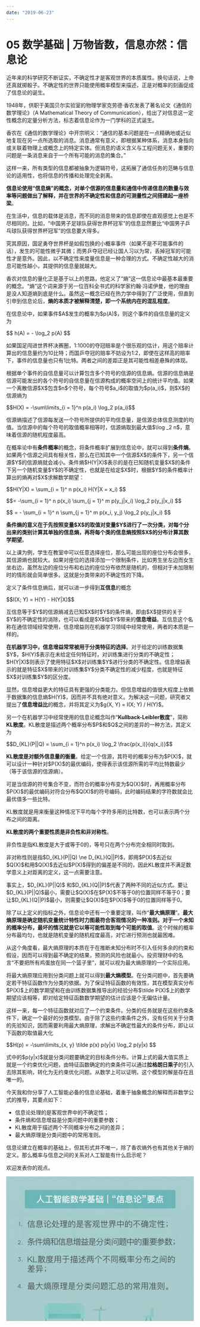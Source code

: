 ```yaml
---
date: "2019-06-23"
---  
```

      
# 05 数学基础 | 万物皆数，信息亦然：信息论
近年来的科学研究不断证实，不确定性才是客观世界的本质属性。换句话说，上帝还真就掷骰子。不确定性的世界只能使用概率模型来描述，正是对概率的刻画促成了信息论的诞生。

1948年，供职于美国贝尔实验室的物理学家克劳德·香农发表了著名论文《通信的数学理论》（A Mathematical Theory of Communication），给出了对信息这一定性概念的定量分析方法，标志着信息论作为一门学科的正式诞生。

香农在《通信的数学理论》中开宗明义：“通信的基本问题是在一点精确地或近似地复现在另一点所选取的消息。消息通常有意义，即根据某种体系，消息本身指向或关联着物理上或概念上的特定实体。但消息的语义含义与工程问题无关，重要的问题是一条消息来自于一个所有可能的消息的集合。”

这样一来，所有类型的信息都被抽象为逻辑符号，这拓展了通信任务的范畴与信息论的适用性，也将信息的传播和处理完全剥离。

**信息论使用“信息熵”的概念，对单个信源的信息量和通信中传递信息的数量与效率等问题做出了解释，并在世界的不确定性和信息的可测量性之间搭建起一座桥梁**。

<!-- [[[read_end]]] -->

在生活中，信息的载体是消息，而不同的消息带来的信息即使在直观感觉上也是不尽相同的。比如，“中国男子足球队获得世界杯冠军”的信息显然要比“中国男子乒乓球队获得世界杯冠军”的信息要大得多。

究其原因，国足勇夺世界杯是如假包换的小概率事件（如果不是不可能事件的话），发生的可能性微乎其微；而男乒夺冠已经让国人习以为常，丢掉冠军的可能性才是意外。因此，以不确定性来度量信息是一种合理的方式。不确定性越大的消息可能性越小，其提供的信息量就越大。

香农对信息的量化正是基于以上的思路，他定义了“熵”这一信息论中最基本最重要的概念。“熵”这个词来源于另一位百科全书式的科学家约翰·冯诺伊曼，他的理由是没人知道熵到底是什么。虽然这一概念已经在热力学中得到了广泛使用，但直到引申到信息论后，**熵的本质才被解释清楚，即一个系统内在的混乱程度**。

在信息论中，如果事件\$A\$发生的概率为\$p\(A\)\$，则这个事件的自信息量的定义为

\$\$ h\(A\) = \- \\log\_2 p\(A\) \$\$

如果国足闯进世界杯决赛圈，1:1000的夺冠赔率是个很乐观的估计，用这个赔率计算出的信息量约为10比特；而国乒夺冠的赔率不妨设为1:2，即使在这样高的赔率下，事件的信息量也只有1比特。两者之间的差距正是其可能性相差悬殊的体现。

根据单个事件的自信息量可以计算包含多个符号的信源的信息熵。信源的信息熵是信源可能发出的各个符号的自信息量在信源构成的概率空间上的统计平均值。如果一个离散信源\$X\$包含\$n\$个符号，每个符号\$a\_i\$的取值为\$p\(a\_i\)\$，则\$X\$的信源熵为

\$\$H\(X\) = \-\\sum\\limits\_\{i = 1\}\^n p\(a\_i\) \\log\_2 p\(a\_i\)\$\$

信源熵描述了信源每发送一个符号所提供的平均信息量，是信源总体信息测度的均值。当信源中的每个符号的取值概率相等时，信源熵取到最大值\$\\log \_2 n\$，意味着信源的随机程度最高。

在概率论中有**条件概率**的概念，将条件概率扩展到信息论中，就可以得到**条件熵**。如果两个信源之间具有相关性，那么在已知其中一个信源\$X\$的条件下，另一个信源\$Y\$的信源熵就会减小。条件熵\$H\(Y|X\)\$表示的是在已知随机变量\$X\$的条件下另一个随机变量\$Y\$的不确定性，也就是在给定\$X\$时，根据\$Y\$的条件概率计算出的熵再对\$X\$求解数学期望：

\$\$H\(Y|X\) = \\sum\_\{i = 1\}\^ n p\(x\_i\) H\(Y|X = x\_i\) \$\$

\$\$= \-\\sum\_\{i = 1\}\^ n p\(x\_i\) \\sum\_\{j = 1\}\^ m p\(y\_j|x\_i\) \\log\_2 p\(y\_j|x\_i\) \$\$

\$\$ = \- \\sum\_\{i = 1\}\^ n \\sum\_\{j = 1\}\^ m p\(x\_i, y\_j\) \\log\_2 p\(y\_j|x\_i\) \$\$

**条件熵的意义在于先按照变量\$X\$的取值对变量\$Y\$进行了一次分类，对每个分出来的类别计算其单独的信息熵，再将每个类的信息熵按照\$X\$的分布计算其数学期望**。

以上课为例，学生在教室中可以任意选择座位，那么可能出现的座位分布会很多，其信源熵也就较大。如果对座位的选择添加一个限制条件，比如男生坐左边而女生坐右边，虽然左边的座位分布和右边的座位分布依然是随机的，但相对于未加限制时的情形就会简单很多。这就是分类带来的不确定性的下降。

定义了条件信息熵后，就可以进一步得到**互信息**的概念

\$\$I\(X; Y\) = H\(Y\) \- H\(Y|X\)\$\$

互信息等于\$Y\$的信源熵减去已知\$X\$时\$Y\$的条件熵，即由\$X\$提供的关于\$Y\$的不确定性的消除，也可以看成是\$X\$给\$Y\$带来的**信息增益**。互信息这个名称在通信领域经常使用，信息增益则在机器学习领域中经常使用，两者的本质是一样的。

**在机器学习中，信息增益常常被用于分类特征的选择**。对于给定的训练数据集\$Y\$，\$H\(Y\)\$表示在未给定任何特征时，对训练集进行分类的不确定性；\$H\(Y|X\)\$则表示了使用特征\$X\$对训练集\$Y\$进行分类的不确定性。信息增益表示的就是特征\$X\$带来的对训练集\$Y\$分类不确定性的减少程度，也就是特征\$X\$对训练集\$Y\$的区分度。

显然，信息增益更大的特征具有更强的分类能力。但信息增益的值很大程度上依赖于数据集的信息熵\$H\(Y\)\$，因而并不具有绝对意义。为解决这一问题，研究者又提出了**信息增益比**的概念，并将其定义为\$g\(X, Y\) = I\(X; Y\) / H\(Y\)\$。

另一个在机器学习中经常使用的信息论概念叫作“**Kullback-Leibler散度**”，简称**KL散度**。KL散度是描述两个概率分布\$P\$和\$Q\$之间的差异的一种方法，其定义为

\$\$D\_\{KL\}\(P||Q\) = \\sum\_\{i = 1\}\^n p\(x\_i\) \\log\_2 \\frac\{p\(x\_i\)\}\{q\(x\_i\)\}\$\$

**KL散度是对额外信息量的衡量**。给定一个信源，其符号的概率分布为\$P\(X\)\$，就可以设计一种针对\$P\(X\)\$的最优编码，使得表示该信源所需的平均比特数最少（等于该信源的信源熵）。

可是当信源的符号集合不变，而符合的概率分布变为\$Q\(X\)\$时，再用概率分布\$P\(X\)\$的最优编码对符合分布\$Q\(X\)\$的符号编码，此时编码结果的字符数就会比最优值多一些比特。

KL散度就是用来衡量这种情况下平均每个字符多用的比特数，也可以表示两个分布之间的距离。

**KL散度的两个重要性质是非负性和非对称性**。

非负性是指KL散度是大于或等于0的，等号只在两个分布完全相同时取到。

非对称性则是指\$D\_\{KL\}\(P||Q\) \\ne D\_\{KL\}\(Q||P\)\$，即用\$P\(X\)\$去近似\$Q\(X\)\$和用\$Q\(X\)\$去近似\$P\(X\)\$得到的偏差是不同的，因此KL散度并不满足数学意义上对距离的定义，这一点需要注意。

事实上，\$D\_\{KL\}\(P||Q\)\$ 和\$D\_\{KL\}\(Q||P\)\$代表了两种不同的近似方式。要让\$D\_\{KL\}\(P||Q\)\$最小，需要让\$Q\(X\)\$在\$P\(X\)\$不等于0的位置同样不等于0；要让\$D\_\{KL\}\(Q||P\)\$最小，则需要让\$Q\(X\)\$在\$P\(X\)\$等于0的位置同样等于0。

除了以上定义的指标之外，信息论中还有一个重要定理，叫作“**最大熵原理**”。**最大熵原理是确定随机变量统计特性时力图最符合客观情况的一种准则。对于一个未知的概率分布，最坏的情况就是它以等可能性取到每个可能的取值**。这个时候的概率分布最均匀，也就是随机变量的随机程度最高，对它进行预测也就最困难。

从这个角度看，最大熵原理的本质在于在推断未知分布时不引入任何多余的约束和假设，因而可以得到最不确定的结果，预测的风险也就最小。投资理财中的名言“不要把所有鸡蛋放在同一个篮子里”，就可以视为最大熵原理的一个实际应用。

将最大熵原理应用到分类问题上就可以得到**最大熵模型**。在分类问题中，首先要确定若干特征函数作为分类的依据。为了保证特征函数的有效性，其在模型真实分布\$P\(X\)\$上的数学期望和在由训练数据集推导出的经验分布\$\\tilde P\(X\)\$上的数学期望应该相等，即对给定特征函数数学期望的估计应该是个无偏估计量。

这样一来，每一个特征函数就对应了一个约束条件。分类的任务就是在这些约束条件下，确定一个最好的分类模型。由于除了这些约束条件之外，没有任何关于分类的先验知识，因而需要利用最大熵原理，求解出不确定性最大的条件分布，即让以下函数的取值最大化

\$\$H\(p\) = \-\\sum\\limits\_\{x, y\} \\tilde p\(x\) p\(y|x\) \\log\_2 p\(y|x\) \$\$

式中的\$p\(y|x\)\$就是分类问题要确定的目标条件分布。计算上式的最大值实质上就是一个约束优化问题，由特征函数确定的约束条件可以通过**拉格朗日乘子**的引入去除其影响，转化为无约束优化问题。从数学上可以证明，这个模型的解是存在且唯一的。

今天我和你分享了人工智能必备的信息论基础，着重于抽象概念的解释而非数学公式的推导，其要点如下：

* 信息论处理的是客观世界中的不确定性；
* 条件熵和信息增益是分类问题中的重要参数；
* KL散度用于描述两个不同概率分布之间的差异；
* 最大熵原理是分类问题中的常用准则。

信息论建立在概率的基础上，但其形式并不唯一，除了香农熵外也有其他关于熵的定义。那么概率与信息之间的关系对人工智能有什么启示呢？

欢迎发表你的观点。

![](./httpsstatic001geekbangorgresourceimagee2e5e248d05acca0ac225b043a775bb221e5.jpg)